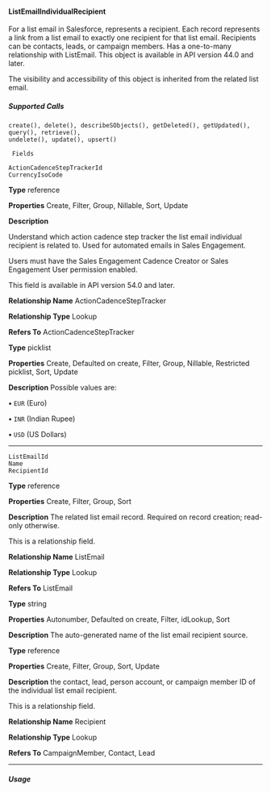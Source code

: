 #### ListEmailIndividualRecipient

For a list email in Salesforce, represents a recipient. Each record represents a link from a list email to exactly one recipient for that list
email. Recipients can be contacts, leads, or campaign members. Has a one-to-many relationship with ListEmail. This object is available
in API version 44.0 and later.

The visibility and accessibility of this object is inherited from the related list email.

##### Supported Calls
```
create(), delete(), describeSObjects(), getDeleted(), getUpdated(), query(), retrieve(),
undelete(), update(), upsert()

 Fields

```
```
ActionCadenceStepTrackerId
CurrencyIsoCode

```

**Type**
reference

**Properties**
Create, Filter, Group, Nillable, Sort, Update

**Description**

Understand which action cadence step tracker the list email individual recipient is related
to. Used for automated emails in Sales Engagement.

Users must have the Sales Engagement Cadence Creator or Sales Engagement User permission
enabled.

This field is available in API version 54.0 and later.

**Relationship Name**
ActionCadenceStepTracker

**Relationship Type**
Lookup

**Refers To**
ActionCadenceStepTracker

**Type**
picklist

**Properties**
Create, Defaulted on create, Filter, Group, Nillable, Restricted picklist, Sort, Update

**Description**
Possible values are:

**•** `EUR` (Euro)

**•** `INR` (Indian Rupee)

**•** `USD` (US Dollars)


-----

```
ListEmailId
Name
RecipientId

```

**Type**
reference

**Properties**
Create, Filter, Group, Sort

**Description**
The related list email record. Required on record creation; read-only otherwise.

This is a relationship field.

**Relationship Name**
ListEmail

**Relationship Type**
Lookup

**Refers To**
ListEmail

**Type**
string

**Properties**
Autonumber, Defaulted on create, Filter, idLookup, Sort

**Description**
The auto-generated name of the list email recipient source.

**Type**
reference

**Properties**
Create, Filter, Group, Sort, Update

**Description**
the contact, lead, person account, or campaign member ID of the individual list email recipient.

This is a relationship field.

**Relationship Name**
Recipient

**Relationship Type**
Lookup

**Refers To**
CampaignMember, Contact, Lead


-----

##### Usage
